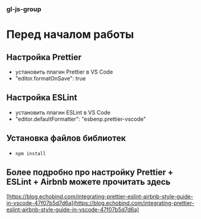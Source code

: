 ### gl-js-group

# Перед началом работы

## Настройка Prettier

- установить плагин Prettier в VS Code
- "editor.formatOnSave": true

## Настройка ESLint

- установить плагин ESLint в VS Code
- "editor.defaultFormatter": "esbenp.prettier-vscode"

## Установка файлов библиотек

- `npm install`

## Более подробно про настройку Prettier + ESLint + Airbnb можете прочитать здесь

[https://blog.echobind.com/integrating-prettier-eslint-airbnb-style-guide-in-vscode-47f07b5d7d6a](https://blog.echobind.com/integrating-prettier-eslint-airbnb-style-guide-in-vscode-47f07b5d7d6a)

